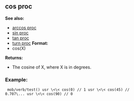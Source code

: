 ## cos proc
**See also:**
*   [arccos proc](/ref/proc/arccos.md) 
*   [sin proc](/ref/proc/sin.md) 
*   [tan proc](/ref/proc/tan.md) 
*   [turn proc](/ref/proc/turn.md) <!-- -->
**Format:**
*   cos(X)
<!-- -->
**Returns:**
*   The cosine of X, where X is in degrees.
### Example:

```
 mob/verb/test() usr \<\< cos(0) // 1 usr \<\< cos(45) //
0.707\... usr \<\< cos(90) // 0 
```
